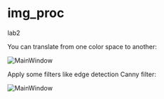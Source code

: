 # img_proc
lab2

You can translate from one color space to another:

![MainWindow](https://2.downloader.disk.yandex.ru/preview/320239ac9786286ea06bc80867dc270453429b37e754cb8c86647ff97a4049d9/inf/vtUgEyRc8ccAmjWRiiI8In-gTXnGRiomVPWrarHUHsnE10EiE7iWNy_TUjOr14FRReyaSSY9ZQioqamcxNA8cg%3D%3D?uid=0&filename=mainwin.png&disposition=inline&hash=&limit=0&content_type=image%2Fpng&tknv=v2&size=XXL&crop=0)

Apply some filters like edge detection Canny filter:

![MainWindow](https://1.downloader.disk.yandex.ru/preview/dea31eb0b80ac43cd09dc85ee192d8f93060f3ebd5ed3d3f900c5ba7a6c7bc7a/inf/vtUgEyRc8ccAmjWRiiI8IhO2T4vyZFRZQuRqj_j8Bo93_zM-GdXnoEnIX3mckt5iLcGTGrJq8CfJp_Tu8Si_hQ%3D%3D?uid=0&filename=lab2.png&disposition=inline&hash=&limit=0&content_type=image%2Fpng&tknv=v2&size=XXL&crop=0)